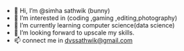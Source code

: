 - 👋 Hi, I’m @simha sathwik (bunny)
- 👀 I’m interested in (coding ,gaming ,editing,photography)
- 🌱 I’m currently learning computer science(data science)
- 💞️ I’m looking forward to upscale my skills.
- 📫 connect me in dvssathwik@gmail.com


<!---
bunny1810/bunny1810 is a ✨ special ✨ repository because its `README.md` (this file) appears on your GitHub profile.
You can click the Preview link to take a look at your changes.
--->
